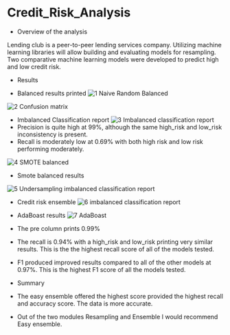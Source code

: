 # Credit_Risk_Analysis

-	Overview of the analysis
	

Lending club is a peer-to-peer lending services company.
Utilizing machine learning libraries will allow building and evaluating models for resampling. 
Two comparative machine learning models were developed to predict high and low credit risk.



- 	Results




- Balanced results printed
![1 Naive Random Balanced](https://user-images.githubusercontent.com/113808332/224587586-d69cc1c4-2446-4e66-9d57-4973236aa77c.png)



![2 Confusion matrix](https://user-images.githubusercontent.com/113808332/224588109-d7514eff-b565-4541-9590-ddfa14363d7d.png)

- Imbalanced Classification report
![3 Imbalanced classification report](https://user-images.githubusercontent.com/113808332/224588148-7f0115b2-4d50-4962-80d2-510066d135e4.png)
-	Precision is quite high at 99%, although the same high_risk and low_risk inconsistency is present.
-	Recall is moderately low at 0.69% with both high risk and low risk performing moderately.

![4 SMOTE balanced](https://user-images.githubusercontent.com/113808332/224588180-1bcef0d5-dca5-46b9-abac-91ce8e881e10.png)
- Smote balanced results

![5 Undersampling imbalanced classification report](https://user-images.githubusercontent.com/113808332/224860245-12e5e94f-2c36-49a6-ae84-706bf0559bc8.png)

- Credit risk ensemble 
 ![6  imbalanced classification report](https://user-images.githubusercontent.com/113808332/224860365-be817daa-3586-44e8-ac3e-d6fb9e60e301.png)
- AdaBoast results
![7 AdaBoast](https://user-images.githubusercontent.com/113808332/224863462-e5ea455d-a015-4ae0-b210-bdf2bab101bc.png)
- The pre column prints 0.99%
- The recall is 0.94% with a high_risk and low_risk printing very similar results. This is the the highest recall score of all of the models tested.
- F1 produced improved results compared to all of the other models at 0.97%. This is the highest F1 score of all the models tested.

- 	Summary
- 	The easy ensemble offered the highest score provided the highest recall and accuracy score.
	The data is more accurate.
- 	Out of the two modules Resampling and Ensemble I would recommend Easy ensemble.

